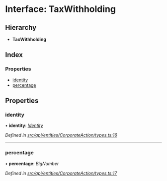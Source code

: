 # Interface: TaxWithholding

## Hierarchy

* **TaxWithholding**

## Index

### Properties

* [identity](taxwithholding.md#identity)
* [percentage](taxwithholding.md#percentage)

## Properties

###  identity

• **identity**: *[Identity](../classes/identity.md)*

*Defined in [src/api/entities/CorporateAction/types.ts:16](https://github.com/PolymathNetwork/polymesh-sdk/blob/bf2b7a12/src/api/entities/CorporateAction/types.ts#L16)*

___

###  percentage

• **percentage**: *BigNumber*

*Defined in [src/api/entities/CorporateAction/types.ts:17](https://github.com/PolymathNetwork/polymesh-sdk/blob/bf2b7a12/src/api/entities/CorporateAction/types.ts#L17)*
